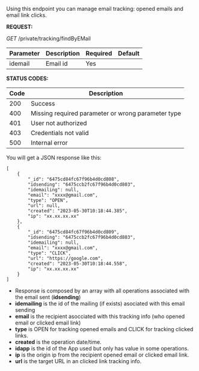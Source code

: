 

Using this endpoint you can manage email tracking: opened emails and email link clicks.

<!-- tabs:start -->


<!-- tab:Get tracking info by email -->


**REQUEST:** 

*GET* /private/tracking/findByEMail

|Parameter|Description|Required| Default |
|---------|-----------|--------|---------|
|idemail | Email id | Yes |  |

**STATUS CODES:**

|Code|Description|
|----|-------|
|200 | Success |
|400 | Missing required parameter or wrong parameter type |
|401 | User not authorized |
|403 | Credentials not valid |
|500 | Internal error|


You will get a JSON response like this:

```
[
    {
        "_id": "6475cd84fc67f96b4d0cd808",
        "idsending": "6475ccb2fc67f96b4d0cd803",
        "idemailing": null,
        "email": "xxxx@gmail.com",
        "type": "OPEN",
        "url": null,
        "created": "2023-05-30T10:18:44.385",
        "ip": "xx.xx.xx.xx"
    },
    {
        "_id": "6475cd84fc67f96b4d0cd809",
        "idsending": "6475ccb2fc67f96b4d0cd803",
        "idemailing": null,
        "email": "xxxx@gmail.com",
        "type": "CLICK",
        "url": "https://google.com",
        "created": "2023-05-30T10:18:44.558",
        "ip": "xx.xx.xx.xx"
    }
]
```

- Response is composed by an array with all operations associated with the email sent (**idsending**)
- **idemailing** is the id of the mailing (if exists) asociated with this email sending
- **email** is the recipient asocciated with this tracking info (who opened email or clicked email link)
- **type** is OPEN for tracking opened emails and CLICK for tracking clicked links.
- **created** is the operation date/time.
- **idapp** is the id of the App used but only has value in some operations.
- **ip** is the origin ip from the recipient opened email or clicked email link.
- **url** is the target URL in an clicked link tracking info.


<!-- tabs:end -->

